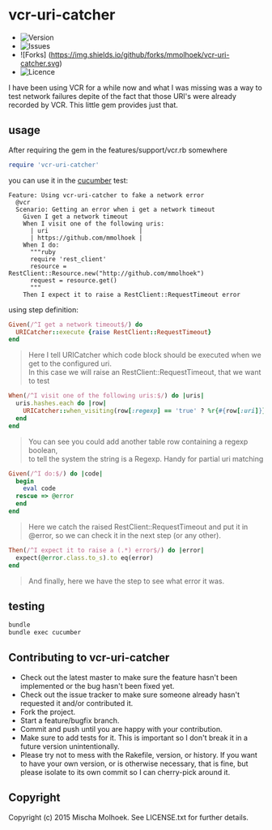 # vcr-uri-catcher

- ![Version](https://img.shields.io/gem/v/vcr-uri-catcher.svg?style=flat-square)
- ![Issues](https://img.shields.io/github/issues/mmolhoek/vcr-uri-catcher.svg)
- ![Forks] (https://img.shields.io/github/forks/mmolhoek/vcr-uri-catcher.svg)
- ![Licence](https://img.shields.io/badge/license-MIT-blue.svg)

I have been using VCR for a while now and what I was missing was a way to test network failures depite of the fact that those URI's were already recorded by VCR.
This little gem provides just that.

## usage

After requiring the gem in the features/support/vcr.rb somewhere

```ruby
require 'vcr-uri-catcher'
```

you can use it in the [cucumber](https://cukes.info/) test:

```cucumber
Feature: Using vcr-uri-catcher to fake a network error
  @vcr
  Scenario: Getting an error when i get a network timeout
    Given I get a network timeout
    When I visit one of the following uris:
      | uri                         |
      | https://github.com/mmolhoek |
    When I do:
      """ruby
      require 'rest_client'
      resource = RestClient::Resource.new("http://github.com/mmolhoek")
      request = resource.get()
      """
    Then I expect it to raise a RestClient::RequestTimeout error
```

using step definition:

```ruby
Given(/^I get a network timeout$/) do
  URICatcher::execute {raise RestClient::RequestTimeout}
end
```
> Here I tell URICatcher which code block should be executed when we get to the configured uri.<br/>
> In this case we will raise an RestClient::RequestTimeout, that we want to test 

```ruby
When(/^I visit one of the following uris:$/) do |uris|
  uris.hashes.each do |row|
    URICatcher::when_visiting(row[:regexp] == 'true' ? %r{#{row[:uri]}} : row[:uri])
  end
end
```
> You can see you could add another table row containing a regexp boolean,<br/>
> to tell the system the string is a Regexp. Handy for partial uri matching

```ruby
Given(/^I do:$/) do |code|
  begin
    eval code
  rescue => @error
  end
end
```
> Here we catch the raised RestClient::RequestTimeout and put it in @error, so we can check it in the next step (or any other).<br/>


```ruby
Then(/^I expect it to raise a (.*) error$/) do |error|
  expect(@error.class.to_s).to eq(error)
end
```
> And finally, here we have the step to see what error it was.


## testing

```bash
bundle
bundle exec cucumber
```

## Contributing to vcr-uri-catcher
 
* Check out the latest master to make sure the feature hasn't been implemented or the bug hasn't been fixed yet.
* Check out the issue tracker to make sure someone already hasn't requested it and/or contributed it.
* Fork the project.
* Start a feature/bugfix branch.
* Commit and push until you are happy with your contribution.
* Make sure to add tests for it. This is important so I don't break it in a future version unintentionally.
* Please try not to mess with the Rakefile, version, or history. If you want to have your own version, or is otherwise necessary, that is fine, but please isolate to its own commit so I can cherry-pick around it.

## Copyright

Copyright (c) 2015 Mischa Molhoek. See LICENSE.txt for further details.
